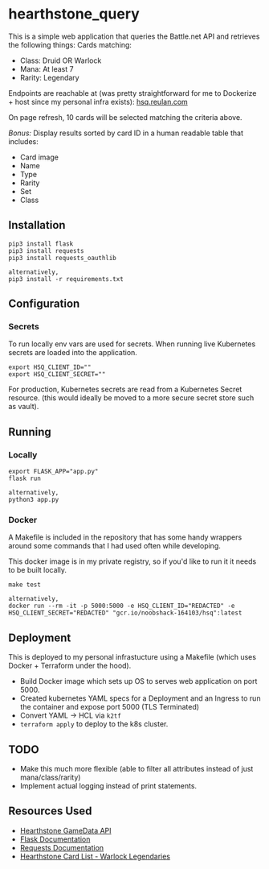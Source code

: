 # hearthstone_query                                                                                                                                               
This is a simple web application that queries the Battle.net API and retrieves the following things:
Cards matching:
- Class: Druid OR Warlock
- Mana: At least 7
- Rarity: Legendary

Endpoints are reachable at (was pretty straightforward for me to Dockerize + host since my personal infra exists):
[hsq.reulan.com](https://hsq.reulan.com/)

On page refresh, 10 cards will be selected matching the criteria above.

*Bonus:*
Display results sorted by card ID in a human readable table that includes:
- Card image
- Name
- Type
- Rarity
- Set
- Class

## Installation
```
pip3 install flask
pip3 install requests
pip3 install requests_oauthlib

alternatively,
pip3 install -r requirements.txt
```

## Configuration
### Secrets
To run locally env vars are used for secrets. When running live Kubernetes secrets are loaded into the application.
```
export HSQ_CLIENT_ID=""
export HSQ_CLIENT_SECRET=""
```

For production, Kubernetes secrets are read from a Kubernetes Secret resource. (this would ideally be moved to a more secure secret store such as vault).

## Running
### Locally
```
export FLASK_APP="app.py"
flask run

alternatively,
python3 app.py
```

### Docker
A Makefile is included in the repository that has some handy wrappers around some commands that I had used often while developing.

This docker image is in my private registry, so if you'd like to run it it needs to be built locally.
```
make test

alternatively,
docker run --rm -it -p 5000:5000 -e HSQ_CLIENT_ID="REDACTED" -e HSQ_CLIENT_SECRET="REDACTED" "gcr.io/noobshack-164103/hsq":latest 
```

## Deployment
This is deployed to my personal infrastucture using a Makefile (which uses Docker + Terraform under the hood).

- Build Docker image which sets up OS to serves web application on port 5000.
- Created kubernetes YAML specs for a Deployment and an Ingress to run the container and expose port 5000 (TLS Terminated)
- Convert YAML -> HCL via `k2tf`
- `terraform apply` to deploy to the k8s cluster.

## TODO
- Make this much more flexible (able to filter all attributes instead of just mana/class/rarity)
- Implement actual logging instead of print statements.

## Resources Used
- [Hearthstone GameData API](https://develop.battle.net/documentation/hearthstone/game-data-apis)
- [Flask Documentation](https://flask.palletsprojects.com/en/1.1.x/)
- [Requests Documentation](https://requests.readthedocs.io/en/master/)
- [Hearthstone Card List - Warlock Legendaries](https://playhearthstone.com/en-us/cards?class=warlock&rarity=legendary&set=wild)
